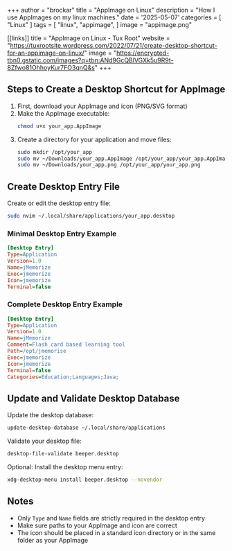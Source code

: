 +++
author = "brockar"
title = "AppImage on Linux"
description = "How I use AppImages on my linux machines."
date = '2025-05-07'
categories = [
    "Linux"
]
tags = [
    "linux",
    "appimage",
]
image = "appimage.png"

[[links]]
title = "AppImage on Linux - Tux Root"
website = "https://tuxrootsite.wordpress.com/2022/07/21/create-desktop-shortcut-for-an-appimage-on-linux/"
image = "https://encrypted-tbn0.gstatic.com/images?q=tbn:ANd9GcQBlVGXk5u9R9t-8Zfwo81OhhoyKur7FO3qnQ&s"
+++


## Steps to Create a Desktop Shortcut for AppImage

1. First, download your AppImage and icon (PNG/SVG format)
2. Make the AppImage executable:
   ```bash
   chmod u+x your_app.AppImage
   ```
3. Create a directory for your application and move files:
   ```bash
   sudo mkdir /opt/your_app
   sudo mv ~/Downloads/your_app.AppImage /opt/your_app/your_app.AppImage
   sudo mv ~/Downloads/your_app.png /opt/your_app/your_app.png
   ```

## Create Desktop Entry File

Create or edit the desktop entry file:
```bash
sudo nvim ~/.local/share/applications/your_app.desktop
```

### Minimal Desktop Entry Example
```ini
[Desktop Entry]
Type=Application
Version=1.0
Name=jMemorize
Exec=jmemorize
Icon=jmemorize
Terminal=false
```

### Complete Desktop Entry Example
```ini
[Desktop Entry]
Type=Application
Version=1.0
Name=jMemorize
Comment=Flash card based learning tool
Path=/opt/jmemorise
Exec=jmemorize
Icon=jmemorize
Terminal=false
Categories=Education;Languages;Java;
```

## Update and Validate Desktop Database

Update the desktop database:
```bash
update-desktop-database ~/.local/share/applications
```

Validate your desktop file:
```bash
desktop-file-validate beeper.desktop
```

Optional: Install the desktop menu entry:
```bash
xdg-desktop-menu install beeper.desktop --novendor
```

## Notes
- Only `Type` and `Name` fields are strictly required in the desktop entry
- Make sure paths to your AppImage and icon are correct
- The icon should be placed in a standard icon directory or in the same folder as your AppImage
